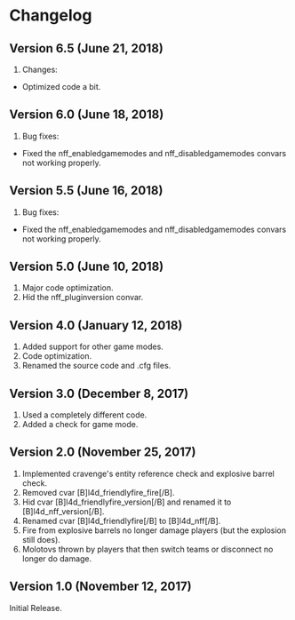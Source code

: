 # Changelog

## Version 6.5 (June 21, 2018)

1. Changes:

- Optimized code a bit.

## Version 6.0 (June 18, 2018)

1. Bug fixes:

- Fixed the nff_enabledgamemodes and nff_disabledgamemodes convars not working properly.

## Version 5.5 (June 16, 2018)

1. Bug fixes:

- Fixed the nff_enabledgamemodes and nff_disabledgamemodes convars not working properly.

## Version 5.0 (June 10, 2018)

1. Major code optimization.
2. Hid the nff_pluginversion convar.

## Version 4.0 (January 12, 2018)

1. Added support for other game modes.
2. Code optimization.
3. Renamed the source code and .cfg files.

## Version 3.0 (December 8, 2017)

1. Used a completely different code.
2. Added a check for game mode.

## Version 2.0 (November 25, 2017)

1. Implemented cravenge's entity reference check and explosive barrel check.
2. Removed cvar [B]l4d_friendlyfire_fire[/B].
3. Hid cvar [B]l4d_friendlyfire_version[/B] and renamed it to [B]l4d_nff_version[/B].
4. Renamed cvar [B]l4d_friendlyfire[/B] to [B]l4d_nff[/B].
5. Fire from explosive barrels no longer damage players (but the explosion still does).
6. Molotovs thrown by players that then switch teams or disconnect no longer do damage.

## Version 1.0 (November 12, 2017)

Initial Release.
